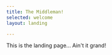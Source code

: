 ```yaml
---
title: The Middleman!
selected: welcome
layout: landing

---
```

This is the landing page... Ain't it grand!
